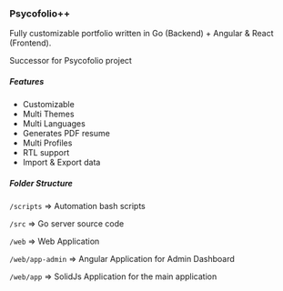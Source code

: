 ### Psycofolio++

Fully customizable portfolio written in Go (Backend) + Angular & React (Frontend).

Successor for Psycofolio project

##### Features

* Customizable
* Multi Themes
* Multi Languages
* Generates PDF resume
* Multi Profiles
* RTL support
* Import & Export data


##### Folder Structure

`/scripts` => Automation bash scripts

`/src` => Go server source code

`/web` => Web Application

`/web/app-admin` => Angular Application for Admin Dashboard

`/web/app` => SolidJs Application for the main application